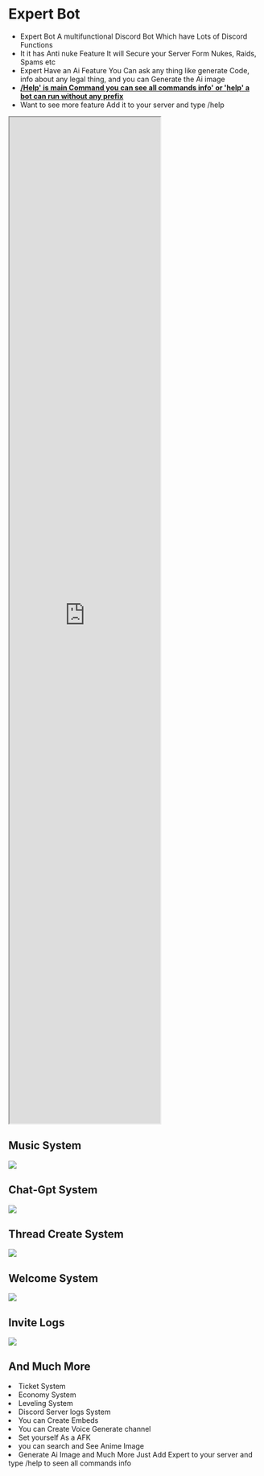 <h1>Expert Bot</h1>
<ul>
<li><span>Expert Bot</span> A multifunctional Discord Bot Which have Lots of Discord Functions</li>
<li>It it has Anti nuke Feature It will Secure your Server Form Nukes, Raids, Spams etc</li>
<li>Expert Have an Ai Feature You Can ask any thing like generate Code, info about any legal thing, and you can Generate the Ai image</span></li>
<li><b><u>/Help'<span> is main Command you can see all commands info</span>' or '<span>help</span>' a bot can run without any prefix </u></b></li>
<li>Want to see more feature Add it to your server and type /help</li>
</ul>
<iframe height="2000" src="https://panel.expertbot.online/commands/"></iframe>
<h2>Music System</h2>
<img src="[https://media.discordapp.net/attachments/1157782708446056550/1158396869098098818/image.png?ex=651c18a7&is=651ac727&hm=c1fe288d71855a1e9a9943f43679327cf0cb54cfee4c229b60ff1346b11d4922&=">
<h2>Chat-Gpt  System</h2>
<img src="https://media.discordapp.net/attachments/1151589548195840121/1158397718134280312/image.png?ex=651c1971&is=651ac7f1&hm=588020e1e6b68b312ba2840525676c9fcce2fa945c496f8ae1fe62c0948844c9&=">
<h2>Thread Create  System</h2>
<img src="[https://media.discordapp.net/attachments/1133102654982209716/1158398599470780476/image.png?ex=651c1a44&is=651ac8c4&hm=5ee1a3b12e424a0bc2fe33e5ee9d6574da491acea956e84eed01d84d59ebedd7&=">
<h2>Welcome System</h2>
<img src="[https://media.discordapp.net/attachments/1133102654982209716/1158399229820149820/image.png?ex=651c1ada&is=651ac95a&hm=7e3a6d6d2d183d9a6822964ae3759932ca391e2912968345989b6e39fe57a78b&=">
<h2>Invite Logs</h2>
<img src="[https://media.discordapp.net/attachments/1133102654982209716/1158399860819636314/image.png?ex=651c1b70&is=651ac9f0&hm=b5362a9a2d834deaf5e12978a1df2f266d0665c911a1e149491fa87d04f3a0a9&=">
<h2>And Much More </h2>
<li>Ticket System</span></li>
<li>Economy System</span></li>
<li>Leveling System</span></li>
<li>Discord Server logs System</span></li>
<li>You can Create Embeds</span></li>
<li>You can Create Voice Generate channel</span></li>
<li>Set yourself As a AFK</span></li>
<li>you can search and See Anime Image</span></li>
<li>Generate Ai Image and Much More Just Add Expert to your server and type /help to seen all commands info</span></li>
